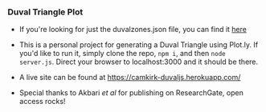 ### Duval Triangle Plot

- If you're looking for just the duvalzones.json file, you can find it [here](https://gist.github.com/CamKirk/4f79620669c377e0962a12fdc6812f83)

- This is a personal project for generating a Duval Triangle using Plot.ly. If you'd like to run it, simply clone the repo, `npm i`, and then `node server.js`. Direct your browser to localhost:3000 and it should be there.

- A live site can be found at https://camkirk-duvaljs.herokuapp.com/

- Special thanks to Akbari _et al_ for publishing on ResearchGate, open access rocks!
